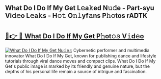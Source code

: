 ## What Do I Do If My Get L𝚎a𝚔ed N𝚞𝚍e - Part-syu Vi𝚍𝚎o L𝚎a𝚔s - H𝚘𝚝 O𝚗𝚕yf𝚊ns P𝚑𝚘tos rADTK

# <h2><a href="http://kf1pvu3.oniu.top/?m=What+Do+I+Do+If+My+Get">🔗👉 🔴 What Do I Do If My Get P𝚑ot𝚘𝚜 V𝚒d𝚎o</a></h2>

[![What Do I Do If My Get Nu𝚍e𝚜](https://i.imgur.com/0qMVB7G.gif)](http://kf1pvu3.oniu.top/?m=What+Do+I+Do+If+My+Get)
Cybernetic performer and multimedia innovator What Do I Do If My Get, known for publishing dance and lifestyle tutorials through viral dance moves and compact clips. What Do I Do If My Get's public image is marked by its friendly and genuine nature, but the depths of his personal life remain a source of intrigue and fascination.  
